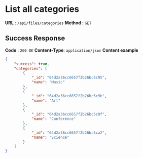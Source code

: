 # List all categories

**URL** : `/api/files/categories`
**Method** : `GET`

## Success Response
**Code** : `200 OK`
**Content-Type**: `application/json`
**Content example**
```json
{
    "success": true,
    "categories": [
        {
            "_id": "64d2a36cc6657f2b26bc5c95",
            "name": "Music"
        },
        {
            "_id": "64d2a36cc6657f2b26bc5c9b",
            "name": "Art"
        },
        {
            "_id": "64d2a36cc6657f2b26bc5c9f",
            "name": "Conference"
        },
        {
            "_id": "64d2a36cc6657f2b26bc5ca2",
            "name": "Science"
        }
    ]
}
```